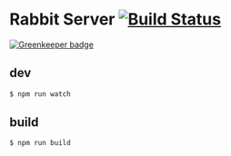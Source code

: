 # Rabbit Server [![Build Status](https://travis-ci.org/its-succ/rabbit-server.svg?branch=master)](https://travis-ci.org/its-succ/rabbit-server)

[![Greenkeeper badge](https://badges.greenkeeper.io/its-succ/rabbit-server.svg)](https://greenkeeper.io/)

## dev
```sh
$ npm run watch
```

## build
```sh
$ npm run build
```
